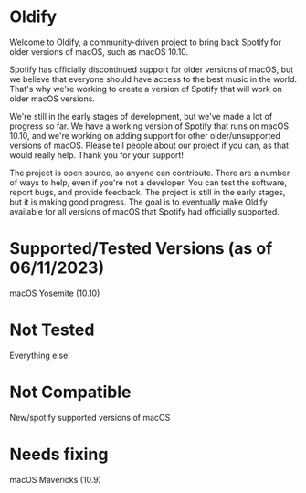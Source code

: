 # Oldify
Welcome to Oldify, a community-driven project to bring back Spotify for older versions of macOS, such as macOS 10.10.

Spotify has officially discontinued support for older versions of macOS, but we believe that everyone should have access to the best music in the world. That's why we're working to create a version of Spotify that will work on older macOS versions.

We're still in the early stages of development, but we've made a lot of progress so far. We have a working version of Spotify that runs on macOS 10.10, and we're working on adding support for other older/unsupported versions of macOS.
Please tell people about our project if you can, as that would really help.
Thank you for your support!

The project is open source, so anyone can contribute.
There are a number of ways to help, even if you're not a developer. You can test the software, report bugs, and provide feedback.
The project is still in the early stages, but it is making good progress.
The goal is to eventually make Oldify available for all versions of macOS that Spotify had officially supported.




# Supported/Tested Versions (as of 06/11/2023)
macOS Yosemite (10.10)



# Not Tested
Everything else!


# Not Compatible 

New/spotify supported versions of macOS



# Needs fixing
macOS Mavericks (10.9)

